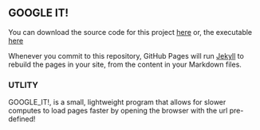 ## GOOGLE IT!

You can download the source code for this project [here](https://tmanbear.github.io/google_it/downloads_source.html) or, the executable [here]()

Whenever you commit to this repository, GitHub Pages will run [Jekyll](https://jekyllrb.com/) to rebuild the pages in your site, from the content in your Markdown files.

### UTLITY

GOOGLE_IT!, is a small, lightweight program  that allows for slower computes to load pages faster by opening the browser with the url pre-defined!

